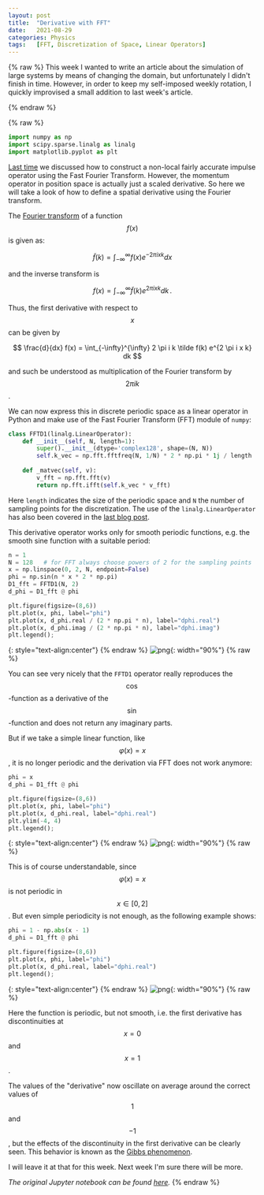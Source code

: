 ```yaml
---
layout: post
title:  "Derivative with FFT"
date:   2021-08-29
categories: Physics
tags:   [FFT, Discretization of Space, Linear Operators]
---
```

{% raw %}
This week I wanted to write an article about the simulation of large systems by means of changing the domain, but unfortunately I didn't finish in time. However, in order to keep my self-imposed weekly rotation, I quickly improvised a small addition to last week's article.

{% endraw %}
<!--more-->
{% raw %}


```python
import numpy as np
import scipy.sparse.linalg as linalg
import matplotlib.pyplot as plt
```

[Last time][last] we discussed how to construct a non-local fairly accurate
impulse operator using the Fast Fourier Transform.
However, the momentum operator in position space is actually just a scaled derivative. 
So here we will take a look of how to define a spatial derivative using the 
Fourier transform.

[last]: https://znswanderer.github.io/physics/Efficiancy/

The [Fourier transform][fourier] of a function $$f(x)$$ is given as:

$$
\tilde f(k) = \int_{-\infty}^{\infty} f(x) e^{-2 \pi i x k} dx
$$

and the inverse transform is

$$
f(x) = \int_{-\infty}^{\infty} \tilde f(k) e^{2 \pi i x k} dk \, .
$$

[fourier]: https://en.wikipedia.org/wiki/Fourier_transform

Thus, the first derivative with respect to $$x$$ can be given by

$$
\frac{d}{dx} f(x) = \int_{-\infty}^{\infty} 2 \pi i k \tilde f(k) e^{2 \pi i x k} dk
$$

and such be understood as multiplication of the Fourier transform by $$2 \pi i k$$.

We can now express this in discrete periodic space as a linear operator in Python
and make use of the Fast Fourier Transform (FFT) module of `numpy`:


```python
class FFTD1(linalg.LinearOperator):
    def __init__(self, N, length=1):
        super().__init__(dtype='complex128', shape=(N, N))
        self.k_vec = np.fft.fftfreq(N, 1/N) * 2 * np.pi * 1j / length
        
    def _matvec(self, v):
        v_fft = np.fft.fft(v)
        return np.fft.ifft(self.k_vec * v_fft)
```

Here `length` indicates the size of the periodic space and `N` the number of sampling points 
for the discretization. The use of the `linalg.LinearOperator` has also been
covered in the [last blog post][last_bp].

[last_bp]: https://znswanderer.github.io/physics/Efficiancy/

This derivative operator works only for smooth periodic functions, 
e.g. the smooth sine function with a suitable period:


```python
n = 1
N = 128   # for FFT always choose powers of 2 for the sampling points
x = np.linspace(0, 2, N, endpoint=False)
phi = np.sin(n * x * 2 * np.pi) 
D1_fft = FFTD1(N, 2)
d_phi = D1_fft @ phi

plt.figure(figsize=(8,6))
plt.plot(x, phi, label="phi")
plt.plot(x, d_phi.real / (2 * np.pi * n), label="dphi.real")
plt.plot(x, d_phi.imag / (2 * np.pi * n), label="dphi.imag")
plt.legend();
```


    
{: style="text-align:center"}
{% endraw %}
![png]({{site.url}}/assets/images/2021-08-29-Derivative-with-FFT_files/2021-08-29-Derivative-with-FFT_11_0.png){: width="90%"}
{% raw %}
    


You can see very nicely that the `FFTD1` operator really reproduces the $$\cos$$-function as a derivative of the
$$\sin$$-function and does not return any imaginary parts.

But if we take a simple linear function, like $$\varphi(x) = x$$, it is no longer periodic and 
the derivation via FFT does not work anymore:


```python
phi = x
d_phi = D1_fft @ phi

plt.figure(figsize=(8,6))
plt.plot(x, phi, label="phi")
plt.plot(x, d_phi.real, label="dphi.real")
plt.ylim(-4, 4)
plt.legend();
```


    
{: style="text-align:center"}
{% endraw %}
![png]({{site.url}}/assets/images/2021-08-29-Derivative-with-FFT_files/2021-08-29-Derivative-with-FFT_14_0.png){: width="90%"}
{% raw %}
    


This is of course understandable, since $$\varphi(x) = x$$ is not periodic in $$x \in [0, 2]$$.
But even simple periodicity is not enough, as the following example shows:


```python
phi = 1 - np.abs(x - 1)
d_phi = D1_fft @ phi

plt.figure(figsize=(8,6))
plt.plot(x, phi, label="phi")
plt.plot(x, d_phi.real, label="dphi.real")
plt.legend();
```


    
{: style="text-align:center"}
{% endraw %}
![png]({{site.url}}/assets/images/2021-08-29-Derivative-with-FFT_files/2021-08-29-Derivative-with-FFT_16_0.png){: width="90%"}
{% raw %}
    


Here the function is periodic, but not smooth, i.e. the first derivative has discontinuities
at $$x=0$$ and $$x=1$$.

The values of the "derivative" now oscillate on average around the correct values of $$1$$ and $$-1$$, 
but the effects of the discontinuity in the first derivative can be clearly seen. 
This behavior is known as the [Gibbs phenomenon][beegees].

[beegees]: https://en.wikipedia.org/wiki/Gibbs_phenomenon

I will leave it at that for this week. Next week I'm sure there will be more.

*The original Jupyter notebook can be found [here](<https://github.com/znswanderer/znswanderer.github.io/blob/main/_jupyter/2021-08-29-Derivative-with-FFT.ipynb>).*
 {% endraw %}